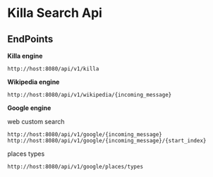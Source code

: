 # Killa Search Api

EndPoints
---------

**Killa engine**
~~~
http://host:8080/api/v1/killa
~~~

**Wikipedia engine**
~~~~
http://host:8080/api/v1/wikipedia/{incoming_message}
~~~~

**Google engine**

web custom search
~~~~
http://host:8080/api/v1/google/{incoming_message}
http://host:8080/api/v1/google/{incoming_message}/{start_index}
~~~~

places types
~~~~
http://host:8080/api/v1/google/places/types
~~~~~